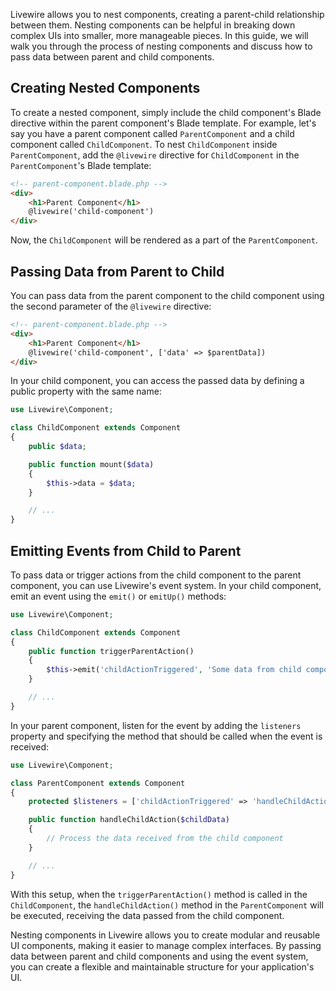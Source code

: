 Livewire allows you to nest components, creating a parent-child relationship between them. Nesting components can be helpful in breaking down complex UIs into smaller, more manageable pieces. In this guide, we will walk you through the process of nesting components and discuss how to pass data between parent and child components.

## Creating Nested Components

To create a nested component, simply include the child component's Blade directive within the parent component's Blade template. For example, let's say you have a parent component called `ParentComponent` and a child component called `ChildComponent`. To nest `ChildComponent` inside `ParentComponent`, add the `@livewire` directive for `ChildComponent` in the `ParentComponent`'s Blade template:

```html
<!-- parent-component.blade.php -->
<div>
    <h1>Parent Component</h1>
    @livewire('child-component')
</div>
```

Now, the `ChildComponent` will be rendered as a part of the `ParentComponent`.

## Passing Data from Parent to Child

You can pass data from the parent component to the child component using the second parameter of the `@livewire` directive:

```html
<!-- parent-component.blade.php -->
<div>
    <h1>Parent Component</h1>
    @livewire('child-component', ['data' => $parentData])
</div>
```

In your child component, you can access the passed data by defining a public property with the same name:

```php
use Livewire\Component;

class ChildComponent extends Component
{
    public $data;

    public function mount($data)
    {
        $this->data = $data;
    }

    // ...
}
```

## Emitting Events from Child to Parent

To pass data or trigger actions from the child component to the parent component, you can use Livewire's event system. In your child component, emit an event using the `emit()` or `emitUp()` methods:

```php
use Livewire\Component;

class ChildComponent extends Component
{
    public function triggerParentAction()
    {
        $this->emit('childActionTriggered', 'Some data from child component');
    }

    // ...
}
```

In your parent component, listen for the event by adding the `listeners` property and specifying the method that should be called when the event is received:

```php
use Livewire\Component;

class ParentComponent extends Component
{
    protected $listeners = ['childActionTriggered' => 'handleChildAction'];

    public function handleChildAction($childData)
    {
        // Process the data received from the child component
    }

    // ...
}
```

With this setup, when the `triggerParentAction()` method is called in the `ChildComponent`, the `handleChildAction()` method in the `ParentComponent` will be executed, receiving the data passed from the child component.

Nesting components in Livewire allows you to create modular and reusable UI components, making it easier to manage complex interfaces. By passing data between parent and child components and using the event system, you can create a flexible and maintainable structure for your application's UI.
